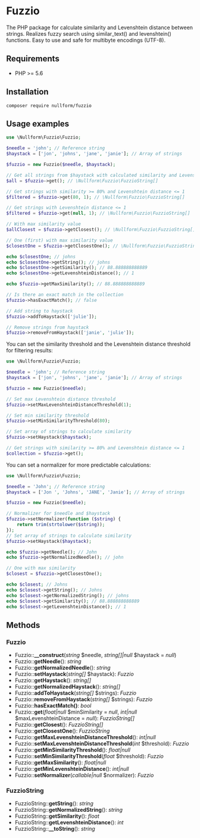 # Fuzzio

The PHP package for calculate similarity and Levenshtein distance between strings. Realizes fuzzy search using similar_text() and levenshtein() functions. Easy to use and safe for multibyte encodings (UTF-8).

## Requirements

- PHP >= 5.6

## Installation

```shell
composer require nullform/fuzzio
```

## Usage examples

```php
use \Nullform\Fuzzio\Fuzzio;

$needle = 'john'; // Reference string
$haystack = ['jon', 'johns', 'jane', 'janie']; // Array of strings

$fuzzio = new Fuzzio($needle, $haystack);

// Get all strings from $haystack with calculated similarity and Levenshtein distance
$all = $fuzzio->get(); // \Nullform\Fuzzio\FuzzioString[]

// Get strings with similarity >= 80% and Levenshtein distance <= 1
$filtered = $fuzzio->get(80, 1); // \Nullform\Fuzzio\FuzzioString[]

// Get strings with Levenshtein distance <= 1
$filtered = $fuzzio->get(null, 1); // \Nullform\Fuzzio\FuzzioString[]

// With max similarity value
$allClosest = $fuzzio->getClosest(); // \Nullform\Fuzzio\FuzzioString[]

// One (first) with max similarity value
$closestOne = $fuzzio->getClosestOne(); // \Nullform\Fuzzio\FuzzioString

echo $closestOne; // johns
echo $closestOne->getString(); // johns
echo $closestOne->getSimilarity(); // 88.888888888889
echo $closestOne->getLevenshteinDistance(); // 1

echo $fuzzio->getMaxSimilarity(); // 88.888888888889

// Is there an exact match in the collection
$fuzzio->hasExactMatch(); // false

// Add string to haystack
$fuzzio->addToHaystack(['julie']);

// Remove strings from haystack
$fuzzio->removeFromHaystack(['janie', 'julie']);
```

You can set the similarity threshold and the Levenshtein distance threshold for filtering results:

```php
use \Nullform\Fuzzio\Fuzzio;

$needle = 'john'; // Reference string
$haystack = ['jon', 'johns', 'jane', 'janie']; // Array of strings

$fuzzio = new Fuzzio($needle);

// Set max Levenshtein distance threshold
$fuzzio->setMaxLevenshteinDistanceThreshold(1);

// Set min similarity threshold
$fuzzio->setMinSimilarityThreshold(80);

// Set array of strings to calculate similarity
$fuzzio->setHaystack($haystack);

// Get strings with similarity >= 80% and Levenshtein distance <= 1
$collection = $fuzzio->get();
```

You can set a normalizer for more predictable calculations:

```php
use \Nullform\Fuzzio\Fuzzio;

$needle = 'John'; // Reference string
$haystack = ['Jon ', 'Johns', 'JANE', 'Janie']; // Array of strings

$fuzzio = new Fuzzio($needle);

// Normalizer for $needle and $haystack
$fuzzio->setNormalizer(function ($string) {
    return trim(strtolower($string));
});
// Set array of strings to calculate similarity
$fuzzio->setHaystack($haystack);

echo $fuzzio->getNeedle(); // John
echo $fuzzio->getNormalizedNeedle(); // john

// One with max similarity
$closest = $fuzzio->getClosestOne();

echo $closest; // Johns
echo $closest->getString(); // Johns
echo $closest->getNormalizedString(); // johns
echo $closest->getSimilarity(); // 88.888888888889
echo $closest->getLevenshteinDistance(); // 1
```

## Methods

### Fuzzio

- Fuzzio::**__construct**(*string* $needle, *string[]|null* $haystack = *null*)
- Fuzzio::**getNeedle**(): *string*
- Fuzzio::**getNormalizedNeedle**(): *string*
- Fuzzio::**setHaystack**(*string[]* $haystack): *Fuzzio*
- Fuzzio::**getHaystack**(): *string[]*
- Fuzzio::**getNormalizedHaystack**(): *string[]*
- Fuzzio::**addToHaystack**(*string[]* $strings): *Fuzzio*
- Fuzzio::**removeFromHaystack**(*string[]* $strings): *Fuzzio*
- Fuzzio::**hasExactMatch()**: *bool*
- Fuzzio::**get**(*float|null* $minSimilarity = *null*, *int|null* $maxLevenshteinDistance = *null*): *FuzzioString[]*
- Fuzzio::**getClosest**(): *FuzzioString[]*
- Fuzzio::**getClosestOne**(): *FuzzioString*
- Fuzzio::**getMaxLevenshteinDistanceThreshold**(): *int|null*
- Fuzzio::**setMaxLevenshteinDistanceThreshold**(*int* $threshold): *Fuzzio*
- Fuzzio::**getMinSimilarityThreshold**(): *float|null*
- Fuzzio::**setMinSimilarityThreshold**(*float* $threshold): *Fuzzio*
- Fuzzio::**getMaxSimilarity**(): *float|null*
- Fuzzio::**getMinLevenshteinDistance**(): *int|null*
- Fuzzio::**setNormalizer**(*callable|null* $normalizer): *Fuzzio*

### FuzzioString

- FuzzioString::**getString**(): *string*
- FuzzioString::**getNormalizedString**(): *string*
- FuzzioString::**getSimilarity**(): *float*
- FuzzioString::**getLevenshteinDistance**(): *int*
- FuzzioString::**__toString**(): *string*
